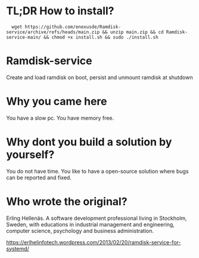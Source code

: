 # TL;DR How to install?
```
  wget https://github.com/enexusde/Ramdisk-service/archive/refs/heads/main.zip && unzip main.zip && cd Ramdisk-service-main/ && chmod +x install.sh && sudo ./install.sh
```

# Ramdisk-service
Create and load ramdisk on boot, persist and unmount ramdisk at shutdown

# Why you came here
You have a slow pc. You have memory free.

# Why dont you build a solution by yourself?
You do not have time. You like to have a open-source solution where bugs can be reported and fixed.

# Who wrote the original?

Erling Hellenäs. A software development professional living in Stockholm, Sweden, with educations in industrial management and engineering, computer science, psychology and business administration. 

https://erlhelinfotech.wordpress.com/2013/02/20/ramdisk-service-for-systemd/
